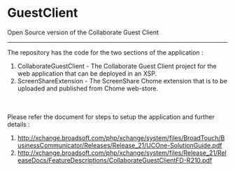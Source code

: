 # GuestClient
Open Source version of the Collaborate Guest Client

------------------------------------------------------------------------------------------------------------------------------------------------------------------------        
The repository has the code for the two sections of the application :
1. CollaborateGuestClient - The Collaborate Guest Client project for the web application that can be deployed in an XSP.
2. ScreenShareExtension   - The ScreenShare Chome extension that is to be uploaded and published from Chome web-store.

<br><br>
Please refer the document for steps to setup the application and further details :
1. http://xchange.broadsoft.com/php/xchange/system/files/BroadTouch/BusinessCommunicator/Releases/Release_21/UCOne-SolutionGuide.pdf
2. http://xchange.broadsoft.com/php/xchange/system/files/Release_21/ReleaseDocs/FeatureDescriptions/CollaborateGuestClientFD-R210.pdf
